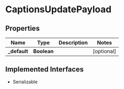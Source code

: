 

# CaptionsUpdatePayload

## Properties

Name | Type | Description | Notes
------------ | ------------- | ------------- | -------------
**_default** | **Boolean** |  |  [optional]


## Implemented Interfaces

* Serializable


